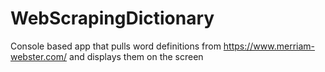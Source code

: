 # WebScrapingDictionary
Console based app that pulls word definitions from https://www.merriam-webster.com/ and displays them on the screen
